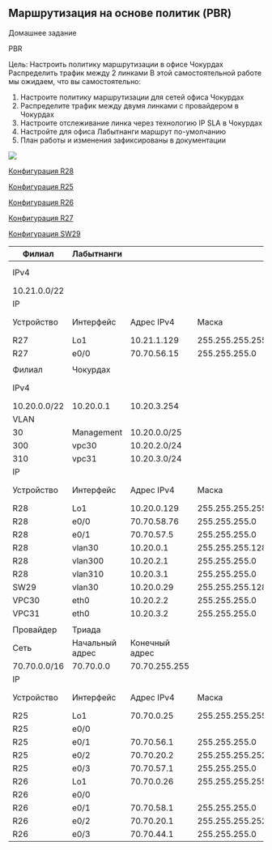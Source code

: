## Маршрутизация на основе политик (PBR) ##

Домашнее задание

PBR

Цель: Настроить политику маршрутизации в офисе Чокурдах Распределить трафик между 2 линками
В этой самостоятельной работе мы ожидаем, что вы самостоятельно:
1. Настроите политику маршрутизации для сетей офиса Чокурдах
2. Распределите трафик между двумя линками с провайдером в Чокурдах
3. Настроите отслеживание линка через технологию IP SLA в Чокурдах
4. Настройте для офиса Лабытнанги маршрут по-умолчанию
5. План работы и изменения зафиксированы в документации 

![](https://github.com/svasornd/otus_network/blob/master/lab08/lab_PBR.png)

[Конфигурация R28](https://github.com/svasornd/otus_network/blob/master/lab08/config/R28.md)

[Конфигурация R25](https://github.com/svasornd/otus_network/blob/master/lab08/config/R25.md) 

[Конфигурация R26](https://github.com/svasornd/otus_network/blob/master/lab08/config/R26.md)

[Конфигурация R27](https://github.com/svasornd/otus_network/blob/master/lab08/config/R27.md)

[Конфигурация SW29](https://github.com/svasornd/otus_network/blob/master/lab08/config/SW29.md)


| Филиал       | Лабытнанги      |                |                 |           |                                         |              |
|--------------|-----------------|----------------|-----------------|-----------|-----------------------------------------|--------------|
| IPv4         |                 |                |                 |           | IPv6                                    | Префикс IPv6 |
| 10.21.0.0/22 |                 |                |                 |           | 2001:1021:0000:0000:0000:0000:0000:0000 | /64          |
| IP           |                 |                |                 |           |                                         |              |
| Устройство   | Интерфейс       | Адрес IPv4     | Маска           | Шлюз      | Адрес IPv6                              | Префикс IPv6 |
| R27          | Lo1             | 10.21.1.129    | 255.255.255.255 |           |                                         |              |
| R27          | e0/0            | 70.70.56.15    | 255.255.255.0   |           | 2001:7070:0000:0001:0000:0000:0000:0002 | /64          |
|              |                 |                |                 |           |                                         |              |
| Филиал       | Чокурдах        |                |                 |           |                                         |              |
| IPv4         |                 |                |                 |           | IPv6                                    | Префикс IPv6 |
| 10.20.0.0/22 | 10.20.0.1       | 10.20.3.254    |                 |           | 2001:1020:0000:0000:0000:0000:0000:0000 | /64          |
| VLAN         |                 |                |                 |           |                                         |              |
| 30           | Management      | 10.20.0.0/25   |                 |           | 2001:1020:0000:0000:0000:0000:0000:0000 | /66          |
| 300          | vpc30           | 10.20.2.0/24   |                 |           | 2001:1020:0000:0000:4000:0000:0000:0000 | /66          |
| 310          | vpc31           | 10.20.3.0/24   |                 |           | 2001:1020:0000:0000:8000:0000:0000:0000 | /66          |
| IP           |                 |                |                 |           |                                         |              |
| Устройство   | Интерфейс       | Адрес IPv4     | Маска           | Шлюз      | Адрес IPv6                              | Префикс IPv6 |
| R28          | Lo1             | 10.20.0.129    | 255.255.255.255 |           |                                         |              |
| R28          | e0/0            | 70.70.58.76    | 255.255.255.0   |           | 2001:7070:0000:0005:0000:0000:0000:0002 | /64          |
| R28          | e0/1            | 70.70.57.5     | 255.255.255.0   |           | 2001:7070:0000:0003:0000:0000:0000:0002 | /64          |
| R28          | vlan30          | 10.20.0.1      | 255.255.255.128 |           | 2001:1020:0000:0000:0000:0000:0000:0001 | /66          |
| R28          | vlan300         | 10.20.2.1      | 255.255.255.0   |           | 2001:1020:0000:0000:4000:0000:0000:0001 | /66          |
| R28          | vlan310         | 10.20.3.1      | 255.255.255.0   |           | 2001:1020:0000:0000:8000:0000:0000:0001 | /66          |
| SW29         | vlan30          | 10.20.0.29     | 255.255.255.128 |           | 2001:1020:0000:0000:0000:0000:0000:0029 | /66          |
| VPC30        | eth0            | 10.20.2.2      | 255.255.255.0   | 10.20.2.1 | 2001:1020:0000:0000:4000:0000:0000:0002 | /66          |
| VPC31        | eth0            | 10.20.3.2      | 255.255.255.0   | 10.20.3.1 | 2001:1020:0000:0000:8000:0000:0000:0002 | /66          |
|              |                 |                |                 |           |                                         |              |
| Провайдер    | Триада          |                |                 |           |                                         |              |
| Сеть         | Начальный адрес | Конечный адрес |                 |           | IPv6                                    | Префикс IPv6 |
| 70.70.0.0/16 | 70.70.0.0       | 70.70.255.255  |                 |           | 2001:7070:0000:0000:0000:0000:0000:0000 | /48          |
| IP           |                 |                |                 |           |                                         |              |
| Устройство   | Интерфейс       | Адрес IPv4     | Маска           | Шлюз      | Адрес IPv6                              | Префикс IPv6 |
| R25          | Lo1             | 70.70.0.25     | 255.255.255.255 |           |                                         |              |
| R25          | e0/0            |                |                 |           | 2001:7070:0000:0000:0000:0000:0000:0001 | /64          |
| R25          | e0/1            | 70.70.56.1     | 255.255.255.0   |           | 2001:7070:0000:0001:0000:0000:0000:0001 | /64          |
| R25          | e0/2            | 70.70.20.2     | 255.255.255.252 |           | 2001:7070:0000:0002:0000:0000:0000:0001 | /64          |
| R25          | e0/3            | 70.70.57.1     | 255.255.255.0   |           | 2001:7070:0000:0003:0000:0000:0000:0001 | /64          |
| R26          | Lo1             | 70.70.0.26     | 255.255.255.255 |           |                                         |              |
| R26          | e0/0            |                |                 |           | 2001:7070:0000:0004:0000:0000:0000:0002 | /64          |
| R26          | e0/1            | 70.70.58.1     | 255.255.255.0   |           | 2001:7070:0000:0005:0000:0000:0000:0001 | /64          |
| R26          | e0/2            | 70.70.20.1     | 255.255.255.252 |           | 2001:7070:0000:0002:0000:0000:0000:0002 | /64          |
| R26          | e0/3            | 70.70.44.1     | 255.255.255.0   |           | 2001:7070:0000:0006:0000:0000:0000:0001 | /64          |
							
